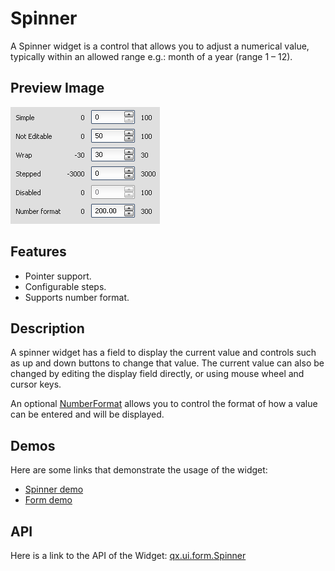 # Spinner

A Spinner widget is a control that allows you to adjust a numerical value,
typically within an allowed range e.g.: month of a year (range 1 – 12).

## Preview Image

![Spinner](spinner.png)

## Features

- Pointer support.
- Configurable steps.
- Supports number format.

## Description

A spinner widget has a field to display the current value and controls such as
up and down buttons to change that value. The current value can also be changed
by editing the display field directly, or using mouse wheel and cursor keys.

An optional [NumberFormat](apps://apiviewer/#qx.util.format.NumberFormat) allows
you to control the format of how a value can be entered and will be displayed.

## Demos

Here are some links that demonstrate the usage of the widget:

- [Spinner demo](apps://demobrowser/#widget~Spinner.html)
- [Form demo](apps://demobrowser/#showcase~Form.html)

## API

Here is a link to the API of the Widget:
[qx.ui.form.Spinner](apps://apiviewer/#qx.ui.form.Spinner)
